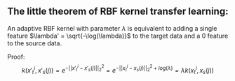 ## The little theorem of RBF kernel transfer learning:
An adaptive RBF kernel with parameter $\lambda$ is equivalent to adding a single feature $\lambda' = \sqrt{-\log(\lambda)}$ to the target data and a 0 feature to the source data.

Proof:
$$k(x'_t^{i}, x'_s(j)) = e^{-||x'_t^i - x'_s(j)||_2^2} = e^{-||x_t^{i} - x_s(j)||_2^2 + log(\lambda)} = \lambda k(x_{t}^{i}, x_s(j))$$
